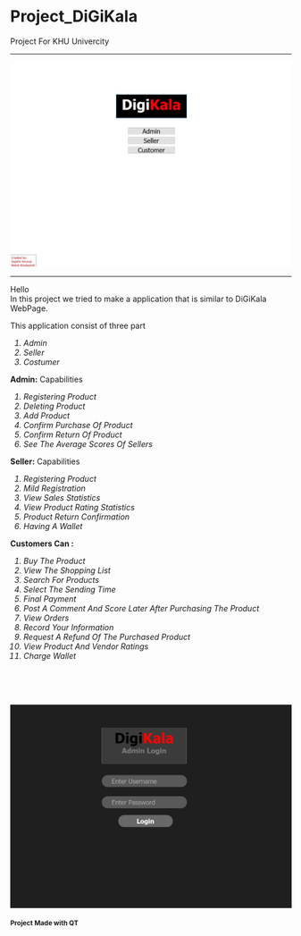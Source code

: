 # Project_DiGiKala
Project For KHU Univercity 
<hr>

![alt text](https://github.com/MKhodagholi/Project_DiGiKala/blob/main/MainWindow.jpg)
<hr>
Hello
<br>
In this project we tried to make a application that is similar to DiGiKala WebPage.

This application consist of three part
<ol>
  <em><li>Admin</li>
  <li>Seller</li>
  <li>Costumer</li></em>
</ol>

<b>Admin:</b> Capabilities
   <ol>   
    <em><li>Registering Product</li>
    <li>Deleting Product</li>
    <li>Add Product</li>
    <li>Confirm Purchase Of Product</li>
    <li>Confirm Return Of Product</li>
    <li>See The Average Scores Of Sellers</li></em>
   </ol>
   
<b>Seller:</b> Capabilities
   <ol>   
    <em><li>Registering Product</li>
    <li>Mild Registration</li>
    <li>View Sales Statistics</li>
    <li>View Product Rating Statistics</li>
    <li>Product Return Confirmation</li>
    <li>Having A Wallet</li></em>
   </ol> 
   
<b>Customers Can :</b>
   <ol>   
    <em><li>Buy The Product</li>
    <li>View The Shopping List</li>
    <li>Search For Products</li>
    <li>Select The Sending Time</li>
    <li>Final Payment</li>
    <li>Post A Comment And Score Later After Purchasing The Product</li>
    <li>View Orders</li>
    <li>Record Your Information</li>
    <li>Request A Refund Of The Purchased Product</li>
    <li>View Product And Vendor Ratings</li>
    <li>Charge Wallet</li></em>
   </ol> <br><br><br>
    
   ![alt text](https://github.com/MKhodagholi/Project_DiGiKala/blob/main/AdminLoginPage.jpg)
   
   <sup><b>Project Made with QT</b><sup>
